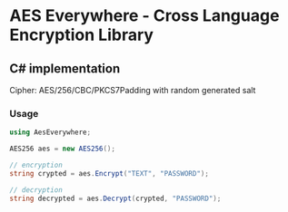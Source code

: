 # AES Everywhere - Cross Language Encryption Library

## C# implementation

Cipher: AES/256/CBC/PKCS7Padding with random generated salt


### Usage

```cs
using AesEverywhere;

AES256 aes = new AES256();

// encryption
string crypted = aes.Encrypt("TEXT", "PASSWORD");

// decryption
string decrypted = aes.Decrypt(crypted, "PASSWORD");
```

